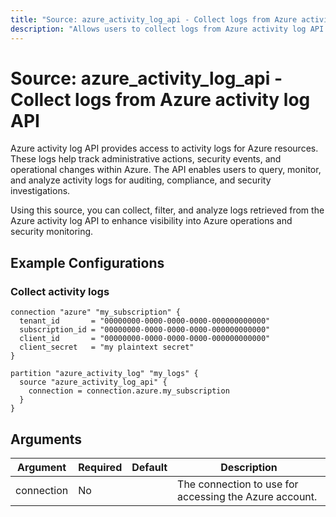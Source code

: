 ```yaml
---
title: "Source: azure_activity_log_api - Collect logs from Azure activity log API"
description: "Allows users to collect logs from Azure activity log API."
---
```


# Source: azure_activity_log_api - Collect logs from Azure activity log API

Azure activity log API provides access to activity logs for Azure resources. These logs help track administrative actions, security events, and operational changes within Azure. The API enables users to query, monitor, and analyze activity logs for auditing, compliance, and security investigations.

Using this source, you can collect, filter, and analyze logs retrieved from the Azure activity log API to enhance visibility into Azure operations and security monitoring.

## Example Configurations

### Collect activity logs

```hcl
connection "azure" "my_subscription" {
  tenant_id       = "00000000-0000-0000-0000-000000000000"
  subscription_id = "00000000-0000-0000-0000-000000000000"
  client_id       = "00000000-0000-0000-0000-000000000000"
  client_secret   = "my plaintext secret"
}

partition "azure_activity_log" "my_logs" {
  source "azure_activity_log_api" {
    connection = connection.azure.my_subscription
  }
}
```

## Arguments

| Argument        | Required | Default                  | Description                                                                                                                 |
|-----------------|----------|--------------------------|-----------------------------------------------------------------------------------------------------------------------------|
| connection      | No       |                          | The connection to use for accessing the Azure account.                                                                     |
